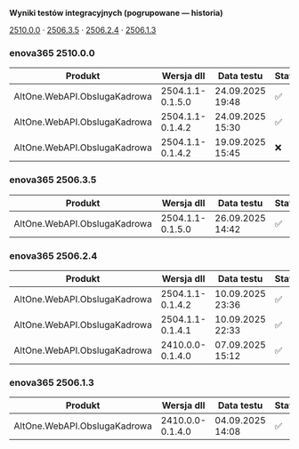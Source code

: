 **Wyniki testów integracyjnych (pogrupowane — historia)**

[2510.0.0](#enova365-251000) · [2506.3.5](#enova365-250635) · [2506.2.4](#enova365-250624) · [2506.1.3](#enova365-250613)

### enova365 2510.0.0

| Produkt                      | Wersja dll       | Data testu       | Status |
|------------------------------|------------------|------------------|--------|
| AltOne.WebAPI.ObslugaKadrowa | 2504.1.1-0.1.5.0 | 24.09.2025 19:48 | ✅      |
| AltOne.WebAPI.ObslugaKadrowa | 2504.1.1-0.1.4.2 | 24.09.2025 15:30 | ✅      |
| AltOne.WebAPI.ObslugaKadrowa | 2504.1.1-0.1.4.2 | 19.09.2025 15:45 | ❌      |

### enova365 2506.3.5

| Produkt                      | Wersja dll       | Data testu       | Status |
|------------------------------|------------------|------------------|--------|
| AltOne.WebAPI.ObslugaKadrowa | 2504.1.1-0.1.5.0 | 26.09.2025 14:42 | ✅      |

### enova365 2506.2.4

| Produkt                      | Wersja dll       | Data testu       | Status |
|------------------------------|------------------|------------------|--------|
| AltOne.WebAPI.ObslugaKadrowa | 2504.1.1-0.1.4.2 | 10.09.2025 23:36 | ✅      |
| AltOne.WebAPI.ObslugaKadrowa | 2504.1.1-0.1.4.1 | 10.09.2025 22:33 | ✅      |
| AltOne.WebAPI.ObslugaKadrowa | 2410.0.0-0.1.4.0 | 07.09.2025 15:12 | ✅      |

### enova365 2506.1.3

| Produkt                      | Wersja dll       | Data testu       | Status |
|------------------------------|------------------|------------------|--------|
| AltOne.WebAPI.ObslugaKadrowa | 2410.0.0-0.1.4.0 | 04.09.2025 14:08 | ✅      |

